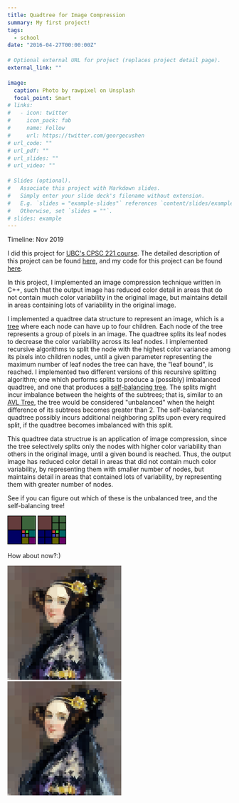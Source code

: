 ```yaml
---
title: Quadtree for Image Compression
summary: My first project!
tags:
  - school
date: "2016-04-27T00:00:00Z"

# Optional external URL for project (replaces project detail page).
external_link: ""

image:
  caption: Photo by rawpixel on Unsplash
  focal_point: Smart
# links:
#   - icon: twitter
#     icon_pack: fab
#     name: Follow
#     url: https://twitter.com/georgecushen
# url_code: ""
# url_pdf: ""
# url_slides: ""
# url_video: ""

# Slides (optional).
#   Associate this project with Markdown slides.
#   Simply enter your slide deck's filename without extension.
#   E.g. `slides = "example-slides"` references `content/slides/example-slides.md`.
#   Otherwise, set `slides = ""`.
# slides: example
---
```


Timeline: Nov 2019

I did this project for [UBC's CPSC 221 course](https://courses.students.ubc.ca/cs/courseschedule?pname=subjarea&tname=subj-course&dept=CPSC&course=221). The detailed description of this project can be found [here](https://www.students.cs.ubc.ca/~cs-221/2019W1/mps/p3/), and my code for this project can be found [here](https://github.com/gokcedilek/Self-Balancing-Quadtree-for-Image-Compression).

In this project, I implemented an image compression technique written in C++, such that the output image has reduced color detail in areas that do not contain much color variability in the original image, but maintains detail in areas containing lots of variability in the original image.

I implemented a quadtree data structure to represent an image, which is a [tree](<https://en.wikipedia.org/wiki/Tree_(data_structure)>) where each node can have up to four children. Each node of the tree represents a group of pixels in an image. The quadtree splits its leaf nodes to decrease the color variability across its leaf nodes. I implemented recursive algorithms to split the node with the highest color variance among its pixels into children nodes, until a given parameter representing the maximum number of leaf nodes the tree can have, the "leaf bound", is reached. I implemented two different versions of this recursive splitting algorithm; one which performs splits to produce a (possibly) imbalanced quadtree, and one that produces a [self-balancing tree](https://en.wikipedia.org/wiki/Self-balancing_binary_search_tree). The splits might incur imbalance between the heights of the subtrees; that is, similar to an [AVL Tree](https://en.wikipedia.org/wiki/AVL_tree), the tree would be considered "unbalanced" when the height difference of its subtrees becomes greater than 2. The self-balancing quadtree possibly incurs additional neighboring splits upon every required split, if the quadtree becomes imbalanced with this split.

This quadtree data structrue is an application of image compression, since the tree selectively splits only the nodes with higher color variability than others in the original image, until a given bound is reached. Thus, the output image has reduced color detail in areas that did not contain much color variability, by representing them with smaller number of nodes, but maintains detail in areas that contained lots of variability, by representing them with greater number of nodes.

See if you can figure out which of these is the unbalanced tree, and the self-balancing tree!

![First example](out-smallFrame.png)
![First example](out-smallFrameBal.png)

How about now?:)

![Second example](out-ada.png)
![Second example](out-adaBal.png)
